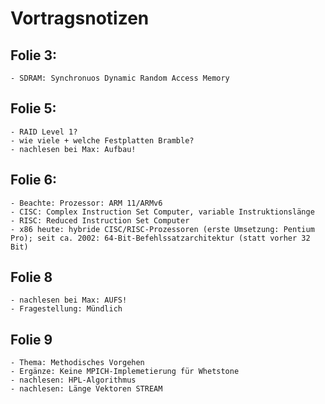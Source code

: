 # Vortragsnotizen 


	
## Folie 3:

	- SDRAM: Synchronuos Dynamic Random Access Memory

## Folie 5:

	- RAID Level 1? 
	- wie viele + welche Festplatten Bramble? 
	- nachlesen bei Max: Aufbau!

## Folie 6: 

	- Beachte: Prozessor: ARM 11/ARMv6
	- CISC: Complex Instruction Set Computer, variable Instruktionslänge
	- RISC: Reduced Instruction Set Computer 
	- x86 heute: hybride CISC/RISC-Prozessoren (erste Umsetzung: Pentium Pro); seit ca. 2002: 64-Bit-Befehlssatzarchitektur (statt vorher 32 Bit)


## Folie 8 

	- nachlesen bei Max: AUFS!
	- Fragestellung: Mündlich


## Folie 9

	- Thema: Methodisches Vorgehen 
	- Ergänze: Keine MPICH-Implemetierung für Whetstone
	- nachlesen: HPL-Algorithmus
	- nachlesen: Länge Vektoren STREAM 